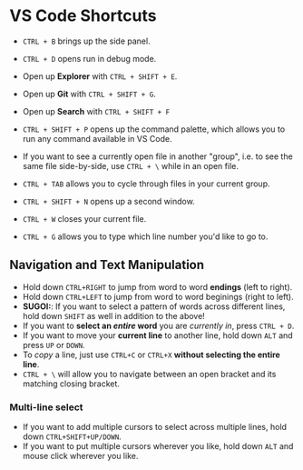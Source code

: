 # VS Code Shortcuts

- `CTRL + B` brings up the side panel.
- `CTRL + D` opens run in debug mode.
- Open up **Explorer** with `CTRL + SHIFT + E`.
- Open up **Git** with `CTRL + SHIFT + G`.
- Open up **Search** with `CTRL + SHIFT + F`
- `CTRL + SHIFT + P` opens up the command palette, which allows you to run any command available in VS Code.

- If you want to see a currently open file in another "group", i.e. to see the same file side-by-side, use `CTRL + \` while in an open file.
- `CTRL + TAB` allows you to cycle through files in your current group.
- `CTRL + SHIFT + N` opens up a second window.
- `CTRL + W` closes your current file.

- `CTRL + G` allows you to type which line number you'd like to go to.

## Navigation and Text Manipulation

- Hold down `CTRL+RIGHT` to jump from word to word **endings** (left to right).
- Hold down `CTRL+LEFT` to jump from word to word beginings (right to left).
- **SUGOI:**: If you want to select a pattern of words across different lines, hold down `SHIFT` as well in addition to the above!
- If you want to **select an _entire_ word** you are _currently in_, press `CTRL + D`.
- If you want to move your **current line** to another line, hold down `ALT` and press `UP` or `DOWN`.
- To _copy_ a line, just use `CTRL+C` or `CTRL+X` **without selecting the entire line**.
- `CTRL + \` will allow you to navigate between an open bracket and its matching closing bracket.

### Multi-line select

- If you want to add multiple cursors to select across multiple lines, hold down `CTRL+SHIFT+UP/DOWN`.
- If you want to put multiple cursors wherever you like, hold down `ALT` and mouse click wherever you like.
